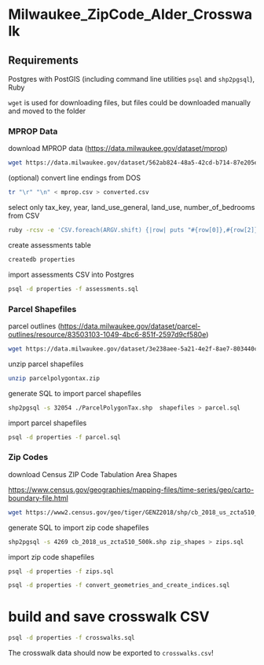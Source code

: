 # Milwaukee_ZipCode_Alder_Crosswalk

## Requirements

Postgres with PostGIS (including command line utilities `psql` and `shp2pgsql`), Ruby

`wget` is used for downloading files, but files could be downloaded manually and moved to the folder


### MPROP Data

download MPROP data (https://data.milwaukee.gov/dataset/mprop)

```sh
wget https://data.milwaukee.gov/dataset/562ab824-48a5-42cd-b714-87e205e489ba/resource/0a2c7f31-cd15-4151-8222-09dd57d5f16d/download/mprop.csv
```

(optional) convert line endings from DOS

```sh
tr "\r" "\n" < mprop.csv > converted.csv
```

select only tax_key, year, land_use_general, land_use, number_of_bedrooms from CSV

```sh
ruby -rcsv -e 'CSV.foreach(ARGV.shift) {|row| puts "#{row[0]},#{row[2]},#{row[60]},#{row[68]},#{row[69]},#{row[79]}"}' converted.csv > less_columns.csv
```

create assessments table

```sh
createdb properties
```

import assessments CSV into Postgres

```sh
psql -d properties -f assessments.sql
```

### Parcel Shapefiles

parcel outlines (https://data.milwaukee.gov/dataset/parcel-outlines/resource/83503103-1049-4bc6-851f-2597d9cf580e)

```sh
wget https://data.milwaukee.gov/dataset/3e238aee-5a21-4e2f-8ae7-803440c5d88a/resource/83503103-1049-4bc6-851f-2597d9cf580e/download/parcelpolygontax.zip
```

unzip parcel shapefiles

```sh
unzip parcelpolygontax.zip
```

generate SQL to import parcel shapefiles

```sh
shp2pgsql -s 32054 ./ParcelPolygonTax.shp  shapefiles > parcel.sql
```

import parcel shapefiles

```sh
psql -d properties -f parcel.sql
```

### Zip Codes

download Census ZIP Code Tabulation Area Shapes

https://www.census.gov/geographies/mapping-files/time-series/geo/carto-boundary-file.html

```sh
wget https://www2.census.gov/geo/tiger/GENZ2018/shp/cb_2018_us_zcta510_500k.zip
```

generate SQL to import zip code shapefiles

```sh
shp2pgsql -s 4269 cb_2018_us_zcta510_500k.shp zip_shapes > zips.sql
```

import zip code shapefiles

```sh
psql -d properties -f zips.sql
```

```sh
psql -d properties -f convert_geometries_and_create_indices.sql
```

# build and save crosswalk CSV

```sh
psql -d properties -f crosswalks.sql
```

The crosswalk data should now be exported to `crosswalks.csv`!
